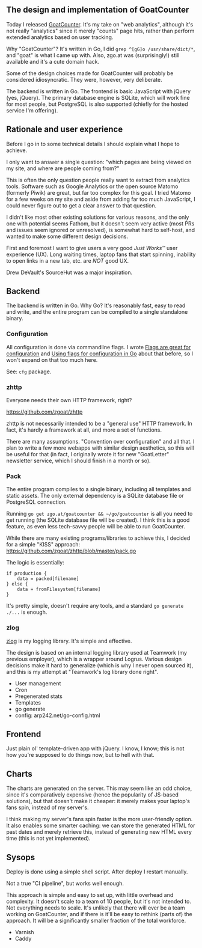 The design and implementation of GoatCounter
--------------------------------------------

Today I released [GoatCounter](https://www.goatcounter.com). It's my take on
"web analytics", although it's not really "analytics" since it merely "counts"
page hits, rather than perform extended analytics based on user tracking.

Why "GoatCounter"? It's written in Go, I did `grep ^[gG]o /usr/share/dict/*`,
and "goat" is what I came up with. Also, zgo.at was (surprisingly!) still
available and it's a cute domain hack.

Some of the design choices made for GoatCounter will probably be considered
idiosyncratic. They were, however, very deliberate.

The backend is written in Go. The frontend is basic JavaScript with jQuery (yes,
jQuery). The primary database engine is SQLite, which will work fine for most
people, but PostgreSQL is also supported (chiefly for the hosted service I'm
offering).


Rationale and user experience
-----------------------------

Before I go in to some technical details I should explain what I hope to
achieve.

I only want to answer a single question: "which pages are being viewed on my
site, and where are people coming from?"

This is often the only question people really want to extract from analytics
tools. Software such as Google Analytics or the open source Matomo (formerly
Piwik) are great, but far too complex for this goal. I tried Matomo for a few
weeks on my site and aside from adding far too much JavaScript, I could never
figure out to get a clear answer to that question.

I didn't like most other existing solutions for various reasons, and the only
one with potential seems Fathom, but it doesn't seem very active (most PRs and
issues seem ignored or unresolved), is somewhat hard to self-host, and wanted to
make some different design decisions.

First and foremost I want to give users a very good *Just Works™* user
experience (UX). Long waiting times, laptop fans that start spinning, inability
to open links in a new tab, etc. are *NOT* good UX.

Drew DeVault's SourceHut was a major inspiration.


Backend
-------

The backend is written in Go. Why Go? It's reasonably fast, easy to read and
write, and the entire program can be compiled to a single standalone binary.

### Configuration

All configuration is done via commandline flags. I wrote [Flags are great for
configuration](/flags-config.html) and [Using flags for configuration in
Go](/flags-config-go.html) about that before, so I won't expand on that too much
here.

See: `cfg` package.

### zhttp

Everyone needs their own HTTP framework, right?

https://github.com/zgoat/zhttp

zhttp is not necessarily intended to be a "general use" HTTP framework. In fact,
it's hardly a framework at all, and more a set of functions.

There are many assumptions. "Convention over configuration" and all that. I plan
to write a few more webapps with similar design aesthetics, so this will be
useful for that (in fact, I originally wrote it for new "GoatLetter" newsletter
service, which I should finish in a month or so).


### Pack

The entire program compiles to a single binary, including all templates and
static assets. The only external dependency is a SQLite database file or
PostgreSQL connection.

Running `go get zgo.at/goatcounter && ~/go/goatcounter` is all you need to get
running (the SQLite database file will be created). I think this is a good
feature, as even less tech-savvy people will be able to run GoatCounter.

While there are many existing programs/libraries to achieve this, I decided for
a simple "KISS" approach: https://github.com/zgoat/zhttp/blob/master/pack.go

The logic is essentially:

    if production {
        data = packed[filename]
    } else {
        data = fromFilesystem[filename]
    }

It's pretty simple, doesn't require any tools, and a standard `go generate
./...` is enough.

### zlog

[zlog](https://github.com/zgoat/zlog) is my logging library. It's simple and
effective.

The design is based on an internal logging library used at Teamwork (my previous
employer), which is a wrapper around Logrus. Various design decisions make it
hard to generalize (which is why I never open sourced it), and this is my
attempt at "Teamwork's log library done right".


- User management
- Cron
- Pregenerated stats
- Templates
- go generate
- config: arp242.net/go-config.html


Frontend
--------

Just plain ol' template-driven app with jQuery. I know, I know; this is not how
you're supposed to do things now, but to hell with that.

Charts
------

The charts are generated on the server. This may seem like an odd choice, since
it's comparatively expensive (hence the popularity of JS-based solutions), but
that doesn't make it cheaper: it merely makes your laptop's fans spin, instead
of my server's.

I think making my server's fans spin faster is the more user-friendly option. It
also enables some smarter caching: we can store the generated HTML for past
dates and merely retrieve this, instead of generating new HTML every time (this
is not yet implemented).


Sysops
------
Deploy is done using a simple shell script. After deploy I restart manually.

Not a true "CI pipeline", but works well enough.

This approach is simple and easy to set up, with little overhead and complexity.
It doesn't scale to a team of 10 people, but it's not intended to.
Not everything needs to scale.
It's unlikely that there will ever be a team working on GoatCounter, and if
there is it'll be easy to rethink (parts of) the approach. It will be a
significantly smaller fraction of the total workforce.

- Varnish
- Caddy
